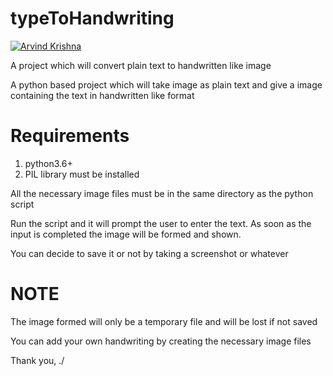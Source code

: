 # typeToHandwriting
[![Arvind Krishna](https://img.shields.io/badge/AK-Made%20by%20AK-success)](https://github.com/ArvindAROO/)

A project which will convert plain text to handwritten like image

A python based project which will take image as plain text and give a image containing the text in handwritten like format

# Requirements
1. python3.6+
2. PIL library must be installed

All the necessary image files must be in the same directory as the python script

Run the script and it will prompt the user to enter the text.
As soon as the input is completed the image will be formed and shown.

You can decide to save it or not by taking a screenshot or whatever


# NOTE
The image formed will only be a temporary file and will be lost if not saved


You can add your own handwriting by creating the necessary image files

Thank you,
  ./<AK>
